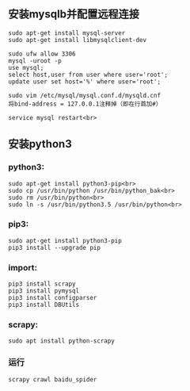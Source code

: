 ## 安装mysqlb并配置远程连接
```
sudo apt-get install mysql-server
sudo apt-get install libmysqlclient-dev

sudo ufw allow 3306
mysql -uroot -p
use mysql;
select host,user from user where user='root';
update user set host='%' where user='root';

sudo vim /etc/mysql/mysql.conf.d/mysqld.cnf
将bind-address = 127.0.0.1注释掉（即在行首加#）

service mysql restart<br>
```
## 安装python3
### python3:
```
sudo apt-get install python3-pip<br>
sudo cp /usr/bin/python /usr/bin/python_bak<br>
sudo rm /usr/bin/python<br>
sudo ln -s /usr/bin/python3.5 /usr/bin/python<br>
```
### pip3:
```
sudo apt-get install python3-pip
pip3 install --upgrade pip
```
### import:
```
pip3 install scrapy
pip3 install pymysql
pip3 install configparser
pip3 install DBUtils
```
### scrapy:
```
sudo apt install python-scrapy
```

### 运行
```
scrapy crawl baidu_spider
```
